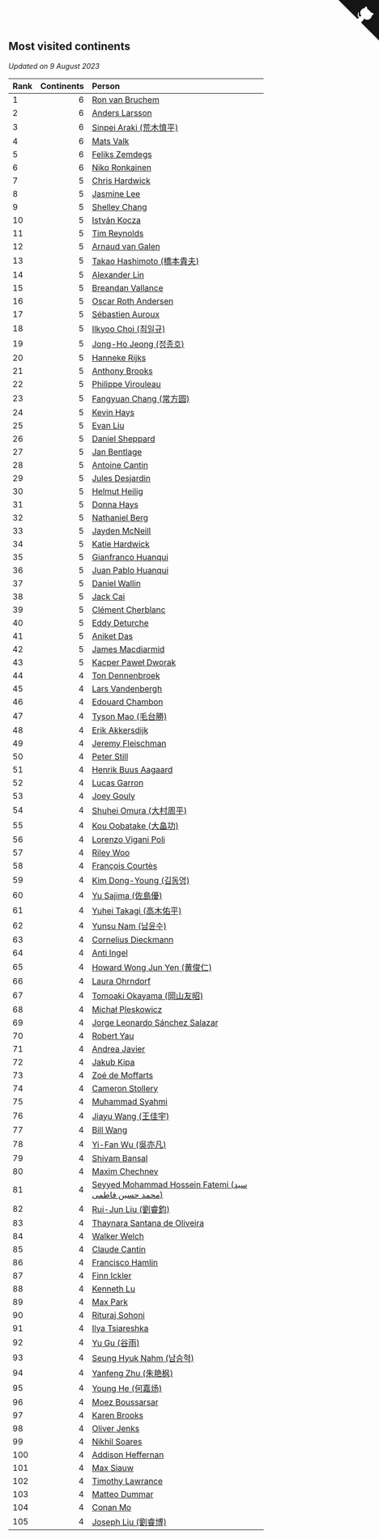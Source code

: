 ## Most visited continents

*Updated on  9 August 2023*

| Rank | Continents | Person |
| :--- | ---: | :--- |
| 1 | 6 | [Ron van Bruchem](https://www.worldcubeassociation.org/persons/2003BRUC01) |
| 2 | 6 | [Anders Larsson](https://www.worldcubeassociation.org/persons/2003LARS01) |
| 3 | 6 | [Sinpei Araki (荒木慎平)](https://www.worldcubeassociation.org/persons/2006ARAK01) |
| 4 | 6 | [Mats Valk](https://www.worldcubeassociation.org/persons/2007VALK01) |
| 5 | 6 | [Feliks Zemdegs](https://www.worldcubeassociation.org/persons/2009ZEMD01) |
| 6 | 6 | [Niko Ronkainen](https://www.worldcubeassociation.org/persons/2010RONK01) |
| 7 | 5 | [Chris Hardwick](https://www.worldcubeassociation.org/persons/2003HARD01) |
| 8 | 5 | [Jasmine Lee](https://www.worldcubeassociation.org/persons/2003LEEJ01) |
| 9 | 5 | [Shelley Chang](https://www.worldcubeassociation.org/persons/2004CHAN04) |
| 10 | 5 | [István Kocza](https://www.worldcubeassociation.org/persons/2005KOCZ01) |
| 11 | 5 | [Tim Reynolds](https://www.worldcubeassociation.org/persons/2005REYN01) |
| 12 | 5 | [Arnaud van Galen](https://www.worldcubeassociation.org/persons/2006GALE01) |
| 13 | 5 | [Takao Hashimoto (橋本貴夫)](https://www.worldcubeassociation.org/persons/2007HASH01) |
| 14 | 5 | [Alexander Lin](https://www.worldcubeassociation.org/persons/2007LING01) |
| 15 | 5 | [Breandan Vallance](https://www.worldcubeassociation.org/persons/2007VALL01) |
| 16 | 5 | [Oscar Roth Andersen](https://www.worldcubeassociation.org/persons/2008ANDE02) |
| 17 | 5 | [Sébastien Auroux](https://www.worldcubeassociation.org/persons/2008AURO01) |
| 18 | 5 | [Ilkyoo Choi (최일규)](https://www.worldcubeassociation.org/persons/2008CHOI04) |
| 19 | 5 | [Jong-Ho Jeong (정종호)](https://www.worldcubeassociation.org/persons/2008JONG03) |
| 20 | 5 | [Hanneke Rijks](https://www.worldcubeassociation.org/persons/2008RIJK01) |
| 21 | 5 | [Anthony Brooks](https://www.worldcubeassociation.org/persons/2008SEAR01) |
| 22 | 5 | [Philippe Virouleau](https://www.worldcubeassociation.org/persons/2008VIRO01) |
| 23 | 5 | [Fangyuan Chang (常方圆)](https://www.worldcubeassociation.org/persons/2009CHAN04) |
| 24 | 5 | [Kevin Hays](https://www.worldcubeassociation.org/persons/2009HAYS01) |
| 25 | 5 | [Evan Liu](https://www.worldcubeassociation.org/persons/2009LIUE01) |
| 26 | 5 | [Daniel Sheppard](https://www.worldcubeassociation.org/persons/2009SHEP01) |
| 27 | 5 | [Jan Bentlage](https://www.worldcubeassociation.org/persons/2010BENT01) |
| 28 | 5 | [Antoine Cantin](https://www.worldcubeassociation.org/persons/2010CANT02) |
| 29 | 5 | [Jules Desjardin](https://www.worldcubeassociation.org/persons/2010DESJ01) |
| 30 | 5 | [Helmut Heilig](https://www.worldcubeassociation.org/persons/2010HEIL02) |
| 31 | 5 | [Donna Hays](https://www.worldcubeassociation.org/persons/2011HAYS02) |
| 32 | 5 | [Nathaniel Berg](https://www.worldcubeassociation.org/persons/2012BERG04) |
| 33 | 5 | [Jayden McNeill](https://www.worldcubeassociation.org/persons/2012MCNE01) |
| 34 | 5 | [Katie Hardwick](https://www.worldcubeassociation.org/persons/2013ENGE01) |
| 35 | 5 | [Gianfranco Huanqui](https://www.worldcubeassociation.org/persons/2013HUAN29) |
| 36 | 5 | [Juan Pablo Huanqui](https://www.worldcubeassociation.org/persons/2013HUAN30) |
| 37 | 5 | [Daniel Wallin](https://www.worldcubeassociation.org/persons/2013WALL03) |
| 38 | 5 | [Jack Cai](https://www.worldcubeassociation.org/persons/2014CAIJ02) |
| 39 | 5 | [Clément Cherblanc](https://www.worldcubeassociation.org/persons/2014CHER05) |
| 40 | 5 | [Eddy Deturche](https://www.worldcubeassociation.org/persons/2014DETU01) |
| 41 | 5 | [Aniket Das](https://www.worldcubeassociation.org/persons/2015DASA02) |
| 42 | 5 | [James Macdiarmid](https://www.worldcubeassociation.org/persons/2015MACD03) |
| 43 | 5 | [Kacper Paweł Dworak](https://www.worldcubeassociation.org/persons/2020DWOR01) |
| 44 | 4 | [Ton Dennenbroek](https://www.worldcubeassociation.org/persons/2003DENN01) |
| 45 | 4 | [Lars Vandenbergh](https://www.worldcubeassociation.org/persons/2003VAND01) |
| 46 | 4 | [Edouard Chambon](https://www.worldcubeassociation.org/persons/2004CHAM01) |
| 47 | 4 | [Tyson Mao (毛台勝)](https://www.worldcubeassociation.org/persons/2004MAOT02) |
| 48 | 4 | [Erik Akkersdijk](https://www.worldcubeassociation.org/persons/2005AKKE01) |
| 49 | 4 | [Jeremy Fleischman](https://www.worldcubeassociation.org/persons/2005FLEI01) |
| 50 | 4 | [Peter Still](https://www.worldcubeassociation.org/persons/2005STIL01) |
| 51 | 4 | [Henrik Buus Aagaard](https://www.worldcubeassociation.org/persons/2006BUUS01) |
| 52 | 4 | [Lucas Garron](https://www.worldcubeassociation.org/persons/2006GARR01) |
| 53 | 4 | [Joey Gouly](https://www.worldcubeassociation.org/persons/2007GOUL01) |
| 54 | 4 | [Shuhei Omura (大村周平)](https://www.worldcubeassociation.org/persons/2007OMUR01) |
| 55 | 4 | [Kou Oobatake (大畠功)](https://www.worldcubeassociation.org/persons/2007OOBA01) |
| 56 | 4 | [Lorenzo Vigani Poli](https://www.worldcubeassociation.org/persons/2007POLI01) |
| 57 | 4 | [Riley Woo](https://www.worldcubeassociation.org/persons/2007WOOR01) |
| 58 | 4 | [François Courtès](https://www.worldcubeassociation.org/persons/2008COUR01) |
| 59 | 4 | [Kim Dong-Young (김동영)](https://www.worldcubeassociation.org/persons/2008DONG02) |
| 60 | 4 | [Yu Sajima (佐島優)](https://www.worldcubeassociation.org/persons/2008SAJI01) |
| 61 | 4 | [Yuhei Takagi (高木佑平)](https://www.worldcubeassociation.org/persons/2008TAKA01) |
| 62 | 4 | [Yunsu Nam (남윤수)](https://www.worldcubeassociation.org/persons/2008YUNS02) |
| 63 | 4 | [Cornelius Dieckmann](https://www.worldcubeassociation.org/persons/2009DIEC01) |
| 64 | 4 | [Anti Ingel](https://www.worldcubeassociation.org/persons/2009INGE01) |
| 65 | 4 | [Howard Wong Jun Yen (黄俊仁)](https://www.worldcubeassociation.org/persons/2009JUNY01) |
| 66 | 4 | [Laura Ohrndorf](https://www.worldcubeassociation.org/persons/2009OHRN01) |
| 67 | 4 | [Tomoaki Okayama (岡山友昭)](https://www.worldcubeassociation.org/persons/2009OKAY01) |
| 68 | 4 | [Michał Pleskowicz](https://www.worldcubeassociation.org/persons/2009PLES01) |
| 69 | 4 | [Jorge Leonardo Sánchez Salazar](https://www.worldcubeassociation.org/persons/2009SALA01) |
| 70 | 4 | [Robert Yau](https://www.worldcubeassociation.org/persons/2009YAUR01) |
| 71 | 4 | [Andrea Javier](https://www.worldcubeassociation.org/persons/2010JAVI01) |
| 72 | 4 | [Jakub Kipa](https://www.worldcubeassociation.org/persons/2010KIPA01) |
| 73 | 4 | [Zoé de Moffarts](https://www.worldcubeassociation.org/persons/2010MOFF02) |
| 74 | 4 | [Cameron Stollery](https://www.worldcubeassociation.org/persons/2010STOL01) |
| 75 | 4 | [Muhammad Syahmi](https://www.worldcubeassociation.org/persons/2010SYAH03) |
| 76 | 4 | [Jiayu Wang (王佳宇)](https://www.worldcubeassociation.org/persons/2010WANG53) |
| 77 | 4 | [Bill Wang](https://www.worldcubeassociation.org/persons/2010WANG68) |
| 78 | 4 | [Yi-Fan Wu (吳亦凡)](https://www.worldcubeassociation.org/persons/2010WUIF01) |
| 79 | 4 | [Shivam Bansal](https://www.worldcubeassociation.org/persons/2011BANS02) |
| 80 | 4 | [Maxim Chechnev](https://www.worldcubeassociation.org/persons/2011CHEC01) |
| 81 | 4 | [Seyyed Mohammad Hossein Fatemi (سید محمد حسین فاطمی)](https://www.worldcubeassociation.org/persons/2011FATE01) |
| 82 | 4 | [Rui-Jun Liu (劉睿鈞)](https://www.worldcubeassociation.org/persons/2011LIUR02) |
| 83 | 4 | [Thaynara Santana de Oliveira](https://www.worldcubeassociation.org/persons/2011OLIV03) |
| 84 | 4 | [Walker Welch](https://www.worldcubeassociation.org/persons/2011WELC01) |
| 85 | 4 | [Claude Cantin](https://www.worldcubeassociation.org/persons/2012CANT01) |
| 86 | 4 | [Francisco Hamlin](https://www.worldcubeassociation.org/persons/2012HAML01) |
| 87 | 4 | [Finn Ickler](https://www.worldcubeassociation.org/persons/2012ICKL01) |
| 88 | 4 | [Kenneth Lu](https://www.worldcubeassociation.org/persons/2012LUKE01) |
| 89 | 4 | [Max Park](https://www.worldcubeassociation.org/persons/2012PARK03) |
| 90 | 4 | [Rituraj Sohoni](https://www.worldcubeassociation.org/persons/2012SOHO01) |
| 91 | 4 | [Ilya Tsiareshka](https://www.worldcubeassociation.org/persons/2012TERE01) |
| 92 | 4 | [Yu Gu (谷雨)](https://www.worldcubeassociation.org/persons/2013GUYU01) |
| 93 | 4 | [Seung Hyuk Nahm (남승혁)](https://www.worldcubeassociation.org/persons/2013NAHM01) |
| 94 | 4 | [Yanfeng Zhu (朱艳枫)](https://www.worldcubeassociation.org/persons/2013ZHUY02) |
| 95 | 4 | [Young He (何嘉炀)](https://www.worldcubeassociation.org/persons/2014HEYO01) |
| 96 | 4 | [Moez Boussarsar](https://www.worldcubeassociation.org/persons/2015BOUS02) |
| 97 | 4 | [Karen Brooks](https://www.worldcubeassociation.org/persons/2015BROO01) |
| 98 | 4 | [Oliver Jenks](https://www.worldcubeassociation.org/persons/2015JENK02) |
| 99 | 4 | [Nikhil Soares](https://www.worldcubeassociation.org/persons/2015SOAR01) |
| 100 | 4 | [Addison Heffernan](https://www.worldcubeassociation.org/persons/2016HEFF01) |
| 101 | 4 | [Max Siauw](https://www.worldcubeassociation.org/persons/2017SIAU02) |
| 102 | 4 | [Timothy Lawrance](https://www.worldcubeassociation.org/persons/2017LAWR04) |
| 103 | 4 | [Matteo Dummar](https://www.worldcubeassociation.org/persons/2017DUMM01) |
| 104 | 4 | [Conan Mo](https://www.worldcubeassociation.org/persons/2020MOCO01) |
| 105 | 4 | [Joseph Liu (劉睿博)](https://www.worldcubeassociation.org/persons/2023LIUJ01) |


<a href="https://github.com/JustinTimeCuber/wca_statistics" class="github-corner" aria-label="View source on Github"><svg width="80" height="80" viewBox="0 0 250 250" style="fill:#151513; color:#fff; position: absolute; top: 0; border: 0; right: 0;" aria-hidden="true"><path d="M0,0 L115,115 L130,115 L142,142 L250,250 L250,0 Z"></path><path d="M128.3,109.0 C113.8,99.7 119.0,89.6 119.0,89.6 C122.0,82.7 120.5,78.6 120.5,78.6 C119.2,72.0 123.4,76.3 123.4,76.3 C127.3,80.9 125.5,87.3 125.5,87.3 C122.9,97.6 130.6,101.9 134.4,103.2" fill="currentColor" style="transform-origin: 130px 106px;" class="octo-arm"></path><path d="M115.0,115.0 C114.9,115.1 118.7,116.5 119.8,115.4 L133.7,101.6 C136.9,99.2 139.9,98.4 142.2,98.6 C133.8,88.0 127.5,74.4 143.8,58.0 C148.5,53.4 154.0,51.2 159.7,51.0 C160.3,49.4 163.2,43.6 171.4,40.1 C171.4,40.1 176.1,42.5 178.8,56.2 C183.1,58.6 187.2,61.8 190.9,65.4 C194.5,69.0 197.7,73.2 200.1,77.6 C213.8,80.2 216.3,84.9 216.3,84.9 C212.7,93.1 206.9,96.0 205.4,96.6 C205.1,102.4 203.0,107.8 198.3,112.5 C181.9,128.9 168.3,122.5 157.7,114.1 C157.9,116.9 156.7,120.9 152.7,124.9 L141.0,136.5 C139.8,137.7 141.6,141.9 141.8,141.8 Z" fill="currentColor" class="octo-body"></path></svg></a><style>.github-corner:hover .octo-arm{animation:octocat-wave 560ms ease-in-out}@keyframes octocat-wave{0%,100%{transform:rotate(0)}20%,60%{transform:rotate(-25deg)}40%,80%{transform:rotate(10deg)}}@media (max-width:500px){.github-corner:hover .octo-arm{animation:none}.github-corner .octo-arm{animation:octocat-wave 560ms ease-in-out}}</style>
